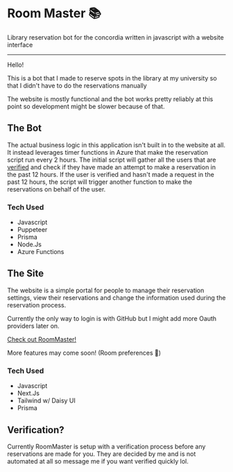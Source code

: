 # Room Master 📚
Library reservation bot for the concordia written in javascript with a website interface

---

Hello!

This is a bot that I made to reserve spots in the library at my university so that I didn't have to do the reservations manually

The website is mostly functional and the bot works pretty reliably at this point so development might be slower because of that.

## The Bot
The actual business logic in this application isn't built in to the website at all. It instead leverages timer functions in Azure that make the reservation script run every 2 hours. 
The initial script will gather all the users that are [verified](#Verification?) and check if they have made an attempt to make a reservation in the past 12 hours. If the user is verified and hasn't made a request in the past 12 hours, the script will trigger another function to make the reservations on behalf of the user.

### Tech Used
- Javascript
- Puppeteer
- Prisma
- Node.Js
- Azure Functions

## The Site
The website is a simple portal for people to manage their reservation settings, view their reservations and change the information used during the reservation process.

Currently the only way to login is with GitHub but I might add more Oauth providers later on.

[Check out RoomMaster!](https://roommaster.koosha.dev)

More features may come soon! (Room preferences 🤫)

### Tech Used
- Javascript
- Next.Js
- Tailwind w/ Daisy UI
- Prisma

## Verification? 
Currently RoomMaster is setup with a verification process before any reservations are made for you. They are decided by me and is not automated at all so message me if you want verified quickly lol.

